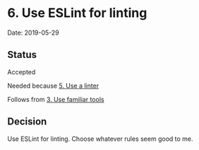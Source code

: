 # 6. Use ESLint for linting

Date: 2019-05-29

## Status

Accepted

Needed because [5. Use a linter](0005-use-a-linter.md)

Follows from [3. Use familiar tools](0003-use-familiar-tools.md)

## Decision

Use ESLint for linting. Choose whatever rules seem good to me.

